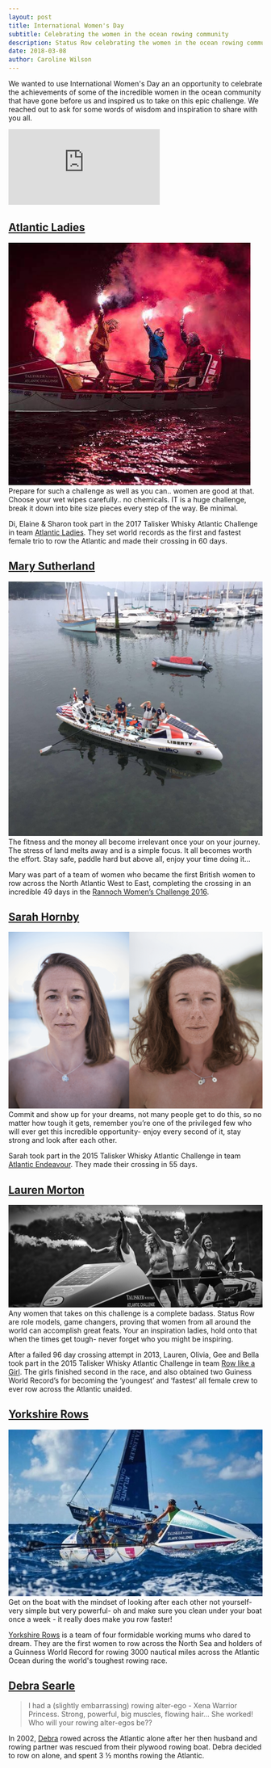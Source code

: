```yaml
---
layout: post
title: International Women's Day
subtitle: Celebrating the women in the ocean rowing community
description: Status Row celebrating the women in the ocean rowing community for International Women's Day.
date: 2018-03-08
author: Caroline Wilson
---
```

[rwc]: https://rannochwomenschallenge.com/
[ae]: https://www.facebook.com/AtlanticEndeavour15/
[rlag]: http://www.rowlikeagirl.uk/
[deb]: hhttps://www.debrasearle.com/
[yr]: http://www.yorkshirerows.com/
[al]: http://atlanticladies.co/team/
[lm]: https://www.laurenbethmorton.com/

We wanted to use International Women's Day an an opportunity to celebrate the achievements of some of the incredible women in the ocean community that have gone before us and inspired us to take on this epic challenge. We reached out to ask for some words of wisdom and inspiration to share with you all.

<div class="video">
  <iframe src="https://www.youtube.com/embed/xrEljXwkcIA" frameborder="0" allow="autoplay; encrypted-media" allowfullscreen></iframe>
</div>

## [Atlantic Ladies][al]
<div class="IWD__Card">
  <div class="IWD__Card--image">
    <img alt="Atlantic Ladies" src="/assets/images/blogs/international_womens_day/atlantic_ladies.jpg" />
  </div>
  <div class="IWD__Card--quote">
    Prepare for such a challenge as well as you can.. women are good at that. Choose your wet wipes carefully.. no chemicals. IT is a huge challenge, break it down into bite size pieces every step of the way. Be minimal.
  </div>
</div>


Di, Elaine & Sharon took part in the 2017 Talisker Whisky Atlantic Challenge in team [Atlantic Ladies][al]. They set world records as the first and fastest female trio to row the Atlantic and made their crossing in 60 days.

## [Mary Sutherland][rwc]

<div class="IWD__Card">
  <div class="IWD__Card--image">
    <img alt="Mary Sutherland" src="/assets/images/blogs/international_womens_day/rannoch_womens_challenge.JPG" />
  </div>
  <div class="IWD__Card--quote">
    The fitness and the money all become irrelevant once your on your journey. The stress of land melts away and is a simple focus. It all becomes worth the effort. Stay safe, paddle hard but above all, enjoy your time doing it...
  </div>
</div>


Mary was part of a team of women who became the first British women to row across the North Atlantic West to East, completing the crossing in an incredible 49 days in the [Rannoch Women’s Challenge 2016][rwc].

## [Sarah Hornby][ae]

<div class="IWD__Card">
  <div class="IWD__Card--image">
    <img alt="Sarah Hornby" src="/assets/images/blogs/international_womens_day/sarah_hornby.png" />
  </div>
  <div class="IWD__Card--quote">
    Commit and show up for your dreams, not many people get to do this, so no matter how tough it gets, remember you’re one of the privileged few who will ever get this incredible opportunity- enjoy every second of it, stay strong and look after each other.
  </div>
</div>


Sarah took part in the 2015 Talisker Whisky Atlantic Challenge in team [Atlantic Endeavour][ae]. They made their crossing in 55 days.

## [Lauren Morton][lm]
<div class="IWD__Card">
  <div class="IWD__Card--image">
    <img alt="Lauren Morton" src="/assets/images/blogs/international_womens_day/row_like_a_girl.jpg" />
  </div>
  <div class="IWD__Card--quote">
    Any women that takes on this challenge is a complete badass. Status Row are role models, game changers, proving that women from all around the world can accomplish great feats. Your an inspiration ladies, hold onto that when the times get tough- never forget who you might be inspiring.
  </div>
</div>

 After a failed 96 day crossing attempt in 2013, Lauren, Olivia, Gee and Bella took part in the 2015 Talisker Whisky Atlantic Challenge in team [Row like a Girl][rlag]. The girls finished second in the race, and also obtained two Guiness World Record’s for becoming the ‘youngest’ and ‘fastest’ all female crew to ever row across the Atlantic unaided.

## [Yorkshire Rows][yr]
<div class="IWD__Card">
  <div class="IWD__Card--image">
    <img alt="Yorkshire Rows" src="/assets/images/blogs/international_womens_day/yorkshire_rows.JPG" />
  </div>
  <div class="IWD__Card--quote">
    Get on the boat with the mindset of looking after each other not yourself- very simple but very powerful- oh and make sure you clean under your boat once a week - it really does make you row faster!
  </div>
</div>


[Yorkshire Rows][yr] is a team of four formidable working mums who dared to dream. They are the first women to row across the North Sea and holders of a Guinness World Record for rowing 3000 nautical miles across the Atlantic Ocean during the world's toughest rowing race.


## [Debra Searle][deb]
<blockquote>I had a (slightly embarrassing) rowing alter-ego - Xena Warrior Princess.  Strong, powerful, big muscles, flowing hair... She worked!  Who will your rowing alter-egos be??</blockquote>

 In 2002, [Debra][deb] rowed across the Atlantic alone after her then husband and rowing partner was rescued from their plywood rowing boat.  Debra decided to row on alone, and spent 3 ½ months rowing the Atlantic.
